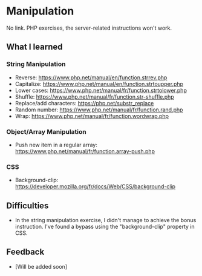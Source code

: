 # Manipulation

No link. PHP exercises, the server-related instructions won't work.

## What I learned


### String Manipulation

* Reverse: https://www.php.net/manual/en/function.strrev.php
* Capitalize: https://www.php.net/manual/en/function.strtoupper.php
* Lower cases: https://www.php.net/manual/fr/function.strtolower.php
* Shuffle: https://www.php.net/manual/fr/function.str-shuffle.php
* Replace/add characters: https://php.net/substr_replace
* Random number: https://www.php.net/manual/fr/function.rand.php
* Wrap: https://www.php.net/manual/fr/function.wordwrap.php

### Object/Array Manipulation

* Push new item in a regular array: https://www.php.net/manual/fr/function.array-push.php

### CSS

* Background-clip: https://developer.mozilla.org/fr/docs/Web/CSS/background-clip


## Difficulties

* In the string manipulation exercise, I didn't manage to achieve the bonus instruction. I've found a bypass using the "background-clip" property in CSS.

## Feedback

* [Will be added soon]





